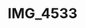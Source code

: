 ---
pid: '180'
layout: photos
title: IMG_4533
filename: IMG_4533.jpg
caption: 
permalink: "/photos/180.html"
---